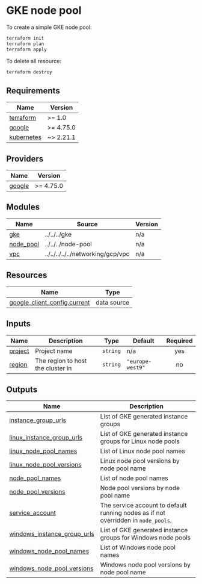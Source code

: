# GKE node pool

To create a simple GKE node pool:

```bash
terraform init
terraform plan
terraform apply
```

To delete all resource:

```bash
terraform destroy
```

<!-- BEGIN_TF_DOCS -->
## Requirements

| Name | Version |
|------|---------|
| <a name="requirement_terraform"></a> [terraform](#requirement\_terraform) | >= 1.0 |
| <a name="requirement_google"></a> [google](#requirement\_google) | >= 4.75.0 |
| <a name="requirement_kubernetes"></a> [kubernetes](#requirement\_kubernetes) | ~> 2.21.1 |

## Providers

| Name | Version |
|------|---------|
| <a name="provider_google"></a> [google](#provider\_google) | >= 4.75.0 |

## Modules

| Name | Source | Version |
|------|--------|---------|
| <a name="module_gke"></a> [gke](#module\_gke) | ../../../gke | n/a |
| <a name="module_node_pool"></a> [node\_pool](#module\_node\_pool) | ../../../node-pool | n/a |
| <a name="module_vpc"></a> [vpc](#module\_vpc) | ../../../../../networking/gcp/vpc | n/a |

## Resources

| Name | Type |
|------|------|
| [google_client_config.current](https://registry.terraform.io/providers/hashicorp/google/latest/docs/data-sources/client_config) | data source |

## Inputs

| Name | Description | Type | Default | Required |
|------|-------------|------|---------|:--------:|
| <a name="input_project"></a> [project](#input\_project) | Project name | `string` | n/a | yes |
| <a name="input_region"></a> [region](#input\_region) | The region to host the cluster in | `string` | `"europe-west9"` | no |

## Outputs

| Name | Description |
|------|-------------|
| <a name="output_instance_group_urls"></a> [instance\_group\_urls](#output\_instance\_group\_urls) | List of GKE generated instance groups |
| <a name="output_linux_instance_group_urls"></a> [linux\_instance\_group\_urls](#output\_linux\_instance\_group\_urls) | List of GKE generated instance groups for Linux node pools |
| <a name="output_linux_node_pool_names"></a> [linux\_node\_pool\_names](#output\_linux\_node\_pool\_names) | List of Linux node pool names |
| <a name="output_linux_node_pool_versions"></a> [linux\_node\_pool\_versions](#output\_linux\_node\_pool\_versions) | Linux node pool versions by node pool name |
| <a name="output_node_pool_names"></a> [node\_pool\_names](#output\_node\_pool\_names) | List of node pool names |
| <a name="output_node_pool_versions"></a> [node\_pool\_versions](#output\_node\_pool\_versions) | Node pool versions by node pool name |
| <a name="output_service_account"></a> [service\_account](#output\_service\_account) | The service account to default running nodes as if not overridden in `node_pools`. |
| <a name="output_windows_instance_group_urls"></a> [windows\_instance\_group\_urls](#output\_windows\_instance\_group\_urls) | List of GKE generated instance groups for Windows node pools |
| <a name="output_windows_node_pool_names"></a> [windows\_node\_pool\_names](#output\_windows\_node\_pool\_names) | List of Windows node pool names |
| <a name="output_windows_node_pool_versions"></a> [windows\_node\_pool\_versions](#output\_windows\_node\_pool\_versions) | Windows node pool versions by node pool name |
<!-- END_TF_DOCS -->